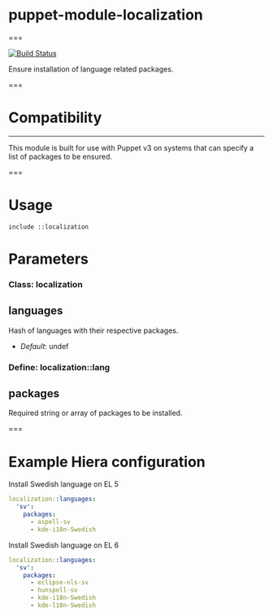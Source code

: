 # puppet-module-localization
===

[![Build Status](https://travis-ci.org/ghoneycutt/puppet-module-localization.png?branch=master)](https://travis-ci.org/ghoneycutt/puppet-module-localization)

Ensure installation of language related packages.

===

# Compatibility
---------------
This module is built for use with Puppet v3 on systems that can specify a list of packages to be ensured.

===

# Usage

`include ::localization`

# Parameters

### Class: localization

languages
---------
Hash of languages with their respective packages.

- *Default*: undef

### Define: localization::lang

packages
--------
Required string or array of packages to be installed.

===

# Example Hiera configuration

Install Swedish language on EL 5

``` yaml
localization::languages:
  'sv':
    packages:
      - aspell-sv
      - kde-i18n-Swedish
```

Install Swedish language on EL 6

``` yaml
localization::languages:
  'sv':
    packages:
      - eclipse-nls-sv
      - hunspell-sv
      - kde-i18n-Swedish
      - kde-l10n-Swedish
```
